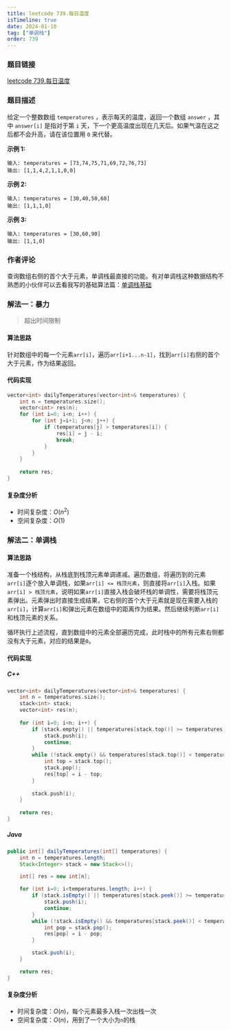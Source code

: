 ```yaml
---
title: leetcode 739.每日温度
isTimeline: true
date: 2024-01-10
tag: ["单调栈"]
order: 739
---
```


### 题目链接

<a href="https://leetcode.cn/problems/daily-temperatures">leetcode 739.每日温度</a>

### 题目描述

给定一个整数数组 `temperatures` ，表示每天的温度，返回一个数组 `answer` ，其中 `answer[i]` 是指对于第 `i` 天，下一个更高温度出现在几天后。如果气温在这之后都不会升高，请在该位置用 `0` 来代替。

**示例 1:**

```
输入: temperatures = [73,74,75,71,69,72,76,73]
输出: [1,1,4,2,1,1,0,0]
```

**示例 2:**

```
输入: temperatures = [30,40,50,60]
输出: [1,1,1,0]
```

**示例 3:**

```
输入: temperatures = [30,60,90]
输出: [1,1,0]
```

### 作者评论

查询数组右侧的首个大于元素，单调栈最直接的功能。有对单调栈这种数据结构不熟悉的小伙伴可以去看我写的基础算法篇：[单调栈基础](../02_算法小册/07_单调栈.md)

### 解法一：暴力

> 超出时间限制

#### 算法思路

针对数组中的每一个元素`arr[i]`，遍历`arr[i+1...n-1]`，找到`arr[i]`右侧的首个大于元素，作为结果返回。

#### 代码实现

```cpp
vector<int> dailyTemperatures(vector<int>& temperatures) {
    int n = temperatures.size();
    vector<int> res(n);
    for (int i=0; i<n; i++) {
        for (int j=i+1; j<n; j++) {
            if (temperatures[j] > temperatures[i]) {
                res[i] = j - i;
                break;
            }
        }
    }
    
    return res;
}
```

#### 复杂度分析

- 时间复杂度：$O(n^2)$
- 空间复杂度：$O(1)$

### 解法二：单调栈

#### 算法思路

准备一个栈结构，从栈底到栈顶元素单调递减。遍历数组，将遍历到的元素`arr[i]`逐个放入单调栈，如果`arr[i] <= 栈顶元素`，则直接将`arr[i]`入栈。如果`arr[i] > 栈顶元素`，说明如果`arr[i]`直接入栈会破坏栈的单调性，需要将栈顶元素弹出。元素弹出时直接生成结果，它右侧的首个大于元素就是现在需要入栈的`arr[i]`，计算`arr[i]`和弹出元素在数组中的距离作为结果。然后继续判断`arr[i]`和栈顶元素的关系。

循环执行上述流程，直到数组中的元素全部遍历完成，此时栈中的所有元素右侧都没有大于元素，对应的结果是`0`。

#### 代码实现

##### C++

```cpp
vector<int> dailyTemperatures(vector<int>& temperatures) {
    int n = temperatures.size();
    stack<int> stack;
    vector<int> res(n);
    
    for (int i=0; i<n; i++) {
        if (stack.empty() || temperatures[stack.top()] >= temperatures[i]) {
            stack.push(i);
            continue;
        }
        while (!stack.empty() && temperatures[stack.top()] < temperatures[i]) {
            int top = stack.top();
            stack.pop();
            res[top] = i - top;
        }
        
        stack.push(i);
    }
    
    return res;
}
```

##### Java

```java
public int[] dailyTemperatures(int[] temperatures) {
    int n = temperatures.length;
    Stack<Integer> stack = new Stack<>();

    int[] res = new int[n];

    for (int i=0; i<temperatures.length; i++) {
        if (stack.isEmpty() || temperatures[stack.peek()] >= temperatures[i]) {
            stack.push(i);
            continue;
        }
        while (!stack.isEmpty() && temperatures[stack.peek()] < temperatures[i]) {
            int pop = stack.pop();
            res[pop] = i - pop;
        }

        stack.push(i);
    }

    return res;
}
```

#### 复杂度分析

- 时间复杂度：$O(n)$，每个元素最多入栈一次出栈一次
- 空间复杂度：$O(n)$，用到了一个大小为`n`的栈
